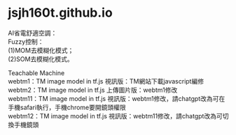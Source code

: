 # jsjh160t.github.io

AI省電舒適空調：<br>
Fuzzy控制：<br>
(1)MOM去模糊化模式；<br>
(2)SOM去模糊化模式。<br>

Teachable Machine<br>
webtm1：TM image model in tf.js 視訊版：TM網站下載javascript編修<br>
webtm2：TM image model in tf.js 上傳圖片版：webtm1修改<br>
webtm11：TM image model in tf.js 視訊版：webtm1修改，請chatgpt改為可在手機safari執行，手機chrome要開鏡頭權限<br>
webtm12：TM image model in tf.js 視訊版：webtm11修改，請chatgpt改為可切換手機鏡頭
